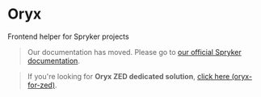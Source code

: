 # Oryx

Frontend helper for Spryker projects

> Our documentation has moved. Please go to [our official Spryker documentation](http://spryker.github.io/user-interface/oryx).

> If you're looking for **Oryx ZED dedicated solution**, [click here (oryx-for-zed)](http://spryker.github.io/user-interface/oryx/for-zed).
